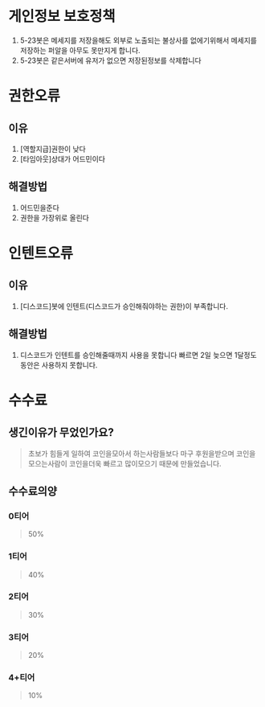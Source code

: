 # 게인정보 보호정책
1. 5-23봇은 메세지를 저장을해도 외부로 노출되는 불상사를 없에기위해서 메세지를 저장하는 퍼알을 아무도 못만지게 합니다.
2. 5-23봇은 같은서버에 유저가 없으면 저장된정보를 삭제합니다

# 권한오류
## 이유
1. [역할지급]권한이 낮다
2. [타임아웃]상대가 어드민이다
## 해결방법
1. 어드민을준다
2. 권한을 가장위로 올린다

# 인텐트오류
## 이유
1. [디스코드]봇에 인텐트(디스코드가 승인해줘야하는 권한)이 부족합니다.
## 해결방법
1. 디스코드가 인텐트를 승인해줄때까지 사용을 못합니다 빠르면 2일 늦으면 1달정도동안은 사용하지 못합니다.

# 수수료
## 생긴이유가 무었인가요?
> 초보가 힘들게 일하여 코인을모아서 하는사람들보다  마구 후원을받으며 코인을모으는사람이 코인을더욱 빠르고 많이모으기 때문에 만들었습니다.

## 수수료의양
### 0티어
> 50%
### 1티어
> 40%
### 2티어
> 30%
### 3티어
> 20%
### 4+티어
> 10%

